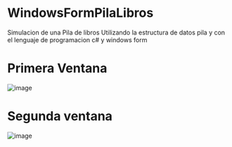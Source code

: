 # WindowsFormPilaLibros
Simulacion de una Pila de libros Utilizando la estructura de datos pila y con el lenguaje de programacion c# y windows form
<br/>

 # Primera Ventana<br/>
![image](https://user-images.githubusercontent.com/38746665/195214680-7a3a9fa2-bad2-439d-9d3c-29bd2f2096bc.png)

# Segunda ventana <br/>
![image](https://user-images.githubusercontent.com/38746665/195214747-6862160a-43b2-47e2-b49b-92cacbc94b86.png)
